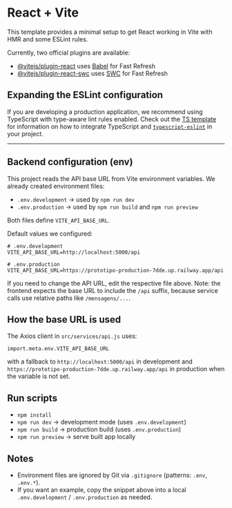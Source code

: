 # React + Vite

This template provides a minimal setup to get React working in Vite with HMR and some ESLint rules.

Currently, two official plugins are available:

- [@vitejs/plugin-react](https://github.com/vitejs/vite-plugin-react/blob/main/packages/plugin-react) uses [Babel](https://babeljs.io/) for Fast Refresh
- [@vitejs/plugin-react-swc](https://github.com/vitejs/vite-plugin-react/blob/main/packages/plugin-react-swc) uses [SWC](https://swc.rs/) for Fast Refresh

## Expanding the ESLint configuration

If you are developing a production application, we recommend using TypeScript with type-aware lint rules enabled. Check out the [TS template](https://github.com/vitejs/vite/tree/main/packages/create-vite/template-react-ts) for information on how to integrate TypeScript and [`typescript-eslint`](https://typescript-eslint.io) in your project.

---

## Backend configuration (env)

This project reads the API base URL from Vite environment variables. We already created environment files:

- `.env.development` → used by `npm run dev`
- `.env.production` → used by `npm run build` and `npm run preview`

Both files define `VITE_API_BASE_URL`.

Default values we configured:

```
# .env.development
VITE_API_BASE_URL=http://localhost:5000/api

# .env.production
VITE_API_BASE_URL=https://prototipo-production-7dde.up.railway.app/api
```

If you need to change the API URL, edit the respective file above. Note: the frontend expects the base URL to include the `/api` suffix, because service calls use relative paths like `/mensagens/...`.

## How the base URL is used

The Axios client in `src/services/api.js` uses:

```
import.meta.env.VITE_API_BASE_URL
```

with a fallback to `http://localhost:5000/api` in development and `https://prototipo-production-7dde.up.railway.app/api` in production when the variable is not set.

## Run scripts

- `npm install`
- `npm run dev` → development mode (uses `.env.development`)
- `npm run build` → production build (uses `.env.production`)
- `npm run preview` → serve built app locally

## Notes

- Environment files are ignored by Git via `.gitignore` (patterns: `.env`, `.env.*`).
- If you want an example, copy the snippet above into a local `.env.development` / `.env.production` as needed.
